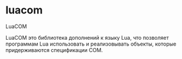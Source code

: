 # luacom
LuaCOM 


LuaCOM это библиотека дополнений к языку Lua, что позволяет программам Lua использовать и реализовывать объекты, которые придерживаются спецификации COM.

